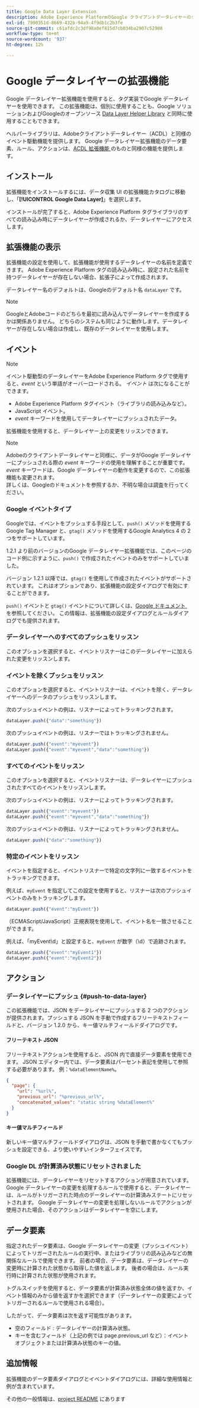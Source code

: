 ```yaml
---
title: Google Data Layer Extension
description: Adobe Experience PlatformのGoogle クライアントデータレイヤーのタグ拡張機能について説明します。
exl-id: 7990351d-8669-432b-94a9-4f9db1c2b3fe
source-git-commit: c61afdc2c3df98a0ef815d7cb034ba2907c52908
workflow-type: tm+mt
source-wordcount: '937'
ht-degree: 12%

---
```


# Google データレイヤーの拡張機能

Google データレイヤー拡張機能を使用すると、タグ実装でGoogle データレイヤーを使用できます。 この拡張機能は、個別に使用することも、Google ソリューションおよびGoogleのオープンソース [Data Layer Helper Library](https://github.com/google/data-layer-helper) と同時に使用することもできます。

ヘルパーライブラリは、Adobeクライアントデータレイヤー（ACDL）と同様のイベント駆動機能を提供します。 Google データレイヤー拡張機能のデータ要素、ルール、アクションは、[ACDL 拡張機能 &#x200B;](../client-data-layer/overview.md) のものと同様の機能を提供します。

## インストール

拡張機能をインストールするには、データ収集 UI の拡張機能カタログに移動し、「**[!UICONTROL Google Data Layer]**」を選択します。

インストールが完了すると、Adobe Experience Platform タグライブラリのすべての読み込み時にデータレイヤーが作成されるか、データレイヤーにアクセスします。

## 拡張機能の表示

拡張機能の設定を使用して、拡張機能が使用するデータレイヤーの名前を定義できます。 Adobe Experience Platform タグの読み込み時に、設定された名前を持つデータレイヤーが存在しない場合、拡張子によって作成されます。

データレイヤー名のデフォルトは、Googleのデフォルト名 `dataLayer` です。

>[!NOTE]
>
>GoogleとAdobeコードのどちらを最初に読み込んでデータレイヤーを作成するかは関係ありません。 どちらのシステムも同じように動作します。データレイヤーが存在しない場合は作成し、既存のデータレイヤーを使用します。

## イベント

>[!NOTE]
>
>イベント駆動型のデータレイヤーをAdobe Experience Platform タグで使用すると、_event_ という単語がオーバーロードされる。 _イベント_ は次になることができます。
> - Adobe Experience Platform タグイベント（ライブラリの読み込みなど）。
> - JavaScript イベント。
> - _event_ キーワードを使用してデータレイヤーにプッシュされたデータ。

拡張機能を使用すると、データレイヤー上の変更をリッスンできます。

>[!NOTE]
>
>Adobeのクライアントデータレイヤーと同様に、データがGoogle データレイヤーにプッシュされる際の _event_ キーワードの使用を理解することが重要です。 _event_ キーワードは、Google データレイヤーの動作を変更するので、この拡張機能も変更されます。\
> 詳しくは、Googleのドキュメントを参照するか、不明な場合は調査を行ってください。

### Google イベントタイプ

Googleでは、イベントをプッシュする手段として、`push()` メソッドを使用するGoogle Tag Manager と、`gtag()` メソッドを使用するGoogle Analytics 4 の 2 つをサポートしています。

1.2.1 より前のバージョンのGoogle データレイヤー拡張機能では、このページのコード例に示すように、`push()` で作成されたイベントのみをサポートしていました。

バージョン 1.2.1 以降では、`gtag()` を使用して作成されたイベントがサポートされています。  これはオプションであり、拡張機能の設定ダイアログで有効にすることができます。

`push()` イベントと `gtag()` イベントについて詳しくは、[Google ドキュメント &#x200B;](https://developers.google.com/analytics/devguides/collection/ga4/reference/events?client_type=gtag) を参照してください。  この情報は、拡張機能の設定ダイアログとルールダイアログでも提供されます。

### データレイヤーへのすべてのプッシュをリッスン

このオプションを選択すると、イベントリスナーはこのデータレイヤーに加えられた変更をリッスンします。

### イベントを除くプッシュをリッスン

このオプションを選択すると、イベントリスナーは、イベントを除く、データレイヤーへのデータのプッシュをリッスンします。

次のプッシュイベントの例は、リスナーによってトラッキングされます。

```js
dataLayer.push({"data":"something"})
```

次のプッシュイベントの例は、リスナーではトラッキングされません。

```js
dataLayer.push({"event":"myevent"})
dataLayer.push({"event":"myevent","data":"something"})
```

### すべてのイベントをリッスン

このオプションを選択すると、イベントリスナーは、データレイヤーにプッシュされたすべてのイベントをリッスンします。

次のプッシュイベントの例は、リスナーによってトラッキングされます。

```js
dataLayer.push({"event":"myevent"})
dataLayer.push({"event":"myevent","data":"something"})
```

次のプッシュイベントの例は、リスナーによってトラッキングされません。

```js
dataLayer.push({"data":"something"})
```

### 特定のイベントをリッスン

イベントを指定すると、イベントリスナーで特定の文字列に一致するイベントをトラッキングできます。

例えば、`myEvent` を指定してこの設定を使用すると、リスナーは次のプッシュイベントのみをトラッキングします。

```js
dataLayer.push({"event":"myEvent"})
```

（ECMAScript/JavaScript）正規表現を使用して、イベント名を一致させることができます。

例えば、「myEvent\d」と設定すると、`myEvent` が数字（\d）で追跡されます。

```js
dataLayer.push({"event":"myEvent1"})
dataLayer.push({"event":"myEvent2"})
```

## アクション

### データレイヤーにプッシュ {#push-to-data-layer}

この拡張機能では、JSON をデータレイヤーにプッシュする 2 つのアクションが提供されます。プッシュする JSON を手動で作成するフリーテキストフィールドと、バージョン 1.2.0 から、キー値マルチフィールドダイアログです。

#### フリーテキスト JSON

フリーテキストアクションを使用すると、JSON 内で直接データ要素を使用できます。 JSON エディター内では、データ要素はパーセント表記を使用して参照する必要があります。 例：`%dataElementName%`。

```json
{
  "page": {
    "url": "%url%",
    "previous_url": "%previous_url%",
    "concatenated_values": "static string %dataElement%"
  }
}
```

#### キー値マルチフィールド

新しいキー値マルチフィールドダイアログは、JSON を手動で書かなくてもプッシュを設定できる、より使いやすいインターフェイスです。

### Google DL が計算済み状態にリセットされました

拡張機能には、データレイヤーをリセットするアクションが用意されています。 Google データレイヤーの変更を処理するルールで使用すると、データレイヤーは、ルールがトリガーされた時点のデータレイヤーの計算済みステートにリセットされます。 Google データレイヤーの変更を処理しないルールでアクションが使用された場合、そのアクションはデータレイヤーを空にします。

## データ要素

指定されたデータ要素は、Google データレイヤーの変更（プッシュイベント）によってトリガーされたルールの実行中、またはライブラリの読み込みなどの無関係なルールで使用できます。 前者の場合、データ要素は、データレイヤーの変更時に計算された状態から取得した値を返します。 後者の場合は、ルール実行時に計算された状態が使用されます。

トグルスイッチを使用すると、データ要素が計算済み状態全体の値を返すか、イベント情報のみから値を返すかを選択できます（データレイヤーの変更によってトリガーされるルールで使用される場合）。

したがって、データ要素は次を返す可能性があります。

- 空のフィールド : データレイヤーの計算済み状態。
- キーを含むフィールド（上記の例では page.previous_url など）：イベントオブジェクトまたは計算済み状態のキーの値。

## 追加情報

拡張機能のデータ要素ダイアログとイベントダイアログには、詳細な使用情報と例が含まれています。

その他の一般情報は、[project README](https://github.com/adobe/reactor-extension-googledatalayer/blob/main/README.md) にあります
